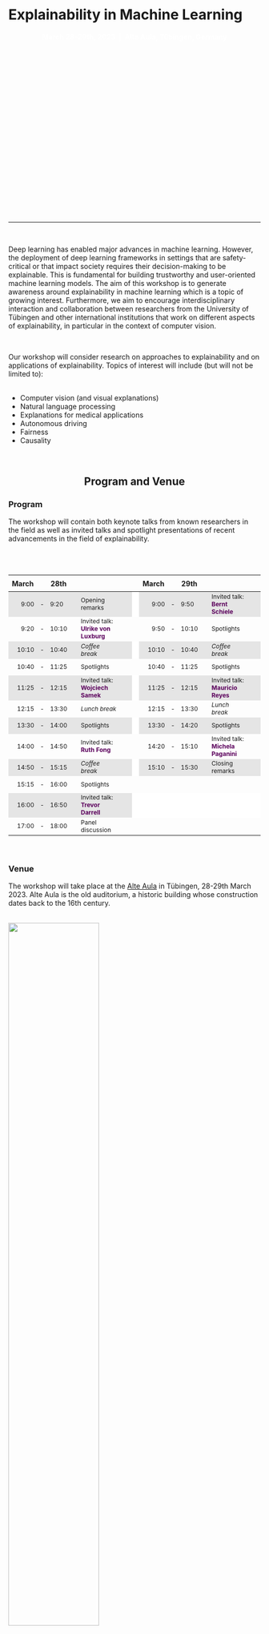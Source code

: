 <div class="w-full h-full bg-cover bg-center" style="height: 400px; background-repeat: no-repeat; background-position: center; background-image: url(https://c.pxhere.com/photos/b8/4b/autumn_t_bingen_nature_fall_leaves_southern_germany_october_colorful_fall_color-845134.jpg!d);">
        <div class="flex items-center justify-center h-full w-full" style="height:100%; vertical-align: middle;">
            <div class="text-center" >
                <h1 class="text-white" style="vertical-align: middle;">Explainability in Machine Learning  </h1>
<p style="text-align: center; color: white"><b> March 28-29th, 2023  |  Alte Aula, Tübingen, Germany </b></p>
                     </div>
        </div>
    </div>


<br/>
<div class="mb-8 flex flex-col items-center">

<div class="bg-purple-500 h-2 w-8 mb-2 mt-2">


</div>
</div>


___

<br/>

Deep learning has enabled major advances in machine learning. However, the deployment of deep learning frameworks in settings that are safety-critical or that impact society requires their decision-making to be explainable. This is fundamental for building trustworthy and user-oriented machine learning models. The aim of this workshop is to generate awareness around explainability in machine learning which is a topic of growing interest. Furthermore, we aim to encourage interdisciplinary interaction and collaboration between researchers from the University of Tübingen and other international institutions that work on different aspects of explainability, in particular in the context of computer vision.

<br/>

Our workshop will consider research on approaches to explainability and on applications of explainability. Topics of interest will include (but will not be limited to):<br/>
<br/>
* Computer vision (and visual explanations)
* Natural language processing
* Explanations for medical applications
* Autonomous driving
* Fairness
* Causality

<br/>


<div class="border-b-2"></div>

<div align="center">

## Program and Venue

</div>


### Program

The workshop will contain both keynote talks from known researchers in the field as well as invited talks and spotlight presentations of recent advancements in the field of explainability. <br/> <br/>

<style>
table td {
  font-size: 12px;
  height: 25pt
}
table th {
  font-size: 14px;
  height: 25pt;
}
table tbody tr:nth-child(odd) td:nth-child(7) {
    background: white;
}

table tbody tr:nth-child(odd) {
    background: rgb(128,128,128,0.2)
}

table tbody tr:nth-child(11) td:nth-child(12) {
    background: white;
}
table tbody tr:nth-child(11) td:nth-child(8) {
    background: white;
}
table tbody tr:nth-child(11) td:nth-child(9) {
    background: white;
}
table tbody tr:nth-child(11) td:nth-child(10) {
    background: white;
}
table tbody tr:nth-child(11) td:nth-child(10) {
    background: white;
}
table tbody tr:nth-child(11) td:nth-child(11) {
    background: white;
}
table tbody tr:nth-child(11) td:nth-child(12) {
    background: white;
}

table tbody tr:nth-child(11) td:nth-child(13) {
    background: white;
}


table tbody b, strong {
   color: #5a005b;
   }
table thead b, strong {
   color: #5a005b;
   }
</style>



<br/>

|  March|    |  28th   | <img width=10/> |                                         | <img width=80/> |     |                                        March |       |  29th | <img width=10/>|                                    | <img width=80/> |
|------:|:---:|:-----------|-----------------|-------------------------------------------|-----------------|-----|---------------------------------------------:|:-----:|:------|------|------------------------------------|-----------------|
|  9:00 | -   | 9:20       |                 | Opening remarks                           |                 |     |                                         9:00 |   -   | 9:50  |      | Invited talk: **Bernt Schiele**    |                 |
|  9:20 | -   | 10:10      |                 | Invited talk: **Ulrike von Luxburg** |                 |     |                                         9:50 |   -   | 10:10 |      | Spotlights                         |                 |
| 10:10 | -   | 10:40      |                 | _Coffee break_                            |                 |     |                                        10:10 |   -   | 10:40 |      | _Coffee break_                     |                 | 
| 10:40 | -   | 11:25      |                 | Spotlights                                |                 |     |                                        10:40 |   -   | 11:25 |      | Spotlights                         |                 | 
| 11:25 | -   | 12:15      |                 | Invited talk: **Wojciech Samek**          |                 |     |                                        11:25 |   -   | 12:15 |      | Invited talk: **Mauricio Reyes**   |                 |
| 12:15 | -   | 13:30      |                 | _Lunch break_                             |                 |     |                                        12:15 |   -   | 13:30 |      | _Lunch break_                      |                 |
| 13:30 | -   | 14:00      |                 | Spotlights                                |                 |     |                                        13:30 |   -   | 14:20 |      | Spotlights                         |                 |
| 14:00 | -   | 14:50      |                 | Invited talk: **Ruth Fong**               |                 |     |                                        14:20 |   -   | 15:10 |      | Invited talk: **Michela Paganini** |                 |
| 14:50 | -   | 15:15      |                 | _Coffee break_                            |                 |     |                                        15:10 |   -   | 15:30 |      | Closing remarks                    |                 |
| 15:15 | -   | 16:00      |                 | Spotlights                                |                 |     |                                              |       |       |      |                                    |                 | 
| 16:00 | -   | 16:50      |                 | Invited talk: **Trevor Darrell**          |                 |     |  |       |       |      |                                    |                 |
| 17:00 | -   | 18:00      |                 | Panel discussion                          |                 |     |                                              |       |       |      |                                    |                 |

<br/>

### Venue

The workshop will take place at the [Alte Aula](https://uni-tuebingen.de/einrichtungen/personalvertretungen-beratung-beauftragte/lageplaene/karte-d-altstadt/alte-aula.html) in Tübingen, 28-29th March 2023. Alte Aula is the old auditorium, a historic building whose construction dates back to the 16th century. 

<br/>

<div class="mb-8 flex flex-col items-center">
<img src="https://upload.wikimedia.org/wikipedia/commons/thumb/8/83/Alte-aula-tuebingen-2018.jpg/640px-Alte-aula-tuebingen-2018.jpg" width="60%"/>  
</div> 

Participants will also have the chance to explore the old university town of Tübingen. The city combines the ancient medieval atmosphere with the vibrant life of a cosmopolitan student town. You can get lost in the narrow alleys and timber-framed houses that lead to the 500-years old castle, take a boat trip in the famous "Stocherkahn" or enjoy the tasteful Swabian cuisine. For more information on the city, visit [www.tuebingen.de](https://www.tuebingen.de/en/).
<br/>

### Attending

There is no registration fee, however the venue has limited capacity. If you would like to attend, please register **by February 28th** using this [form](https://forms.gle/ohFWR9uMeDBSkzaX6): we will then contact you by **March 3rd** to confirm your attendance.
<br/>
### Contact

Do you have any questions? Please send an email to **eml-workshop@inf.uni-tuebingen.de**.
<br/>
<br/>
<div class="border-b-2"></div>


